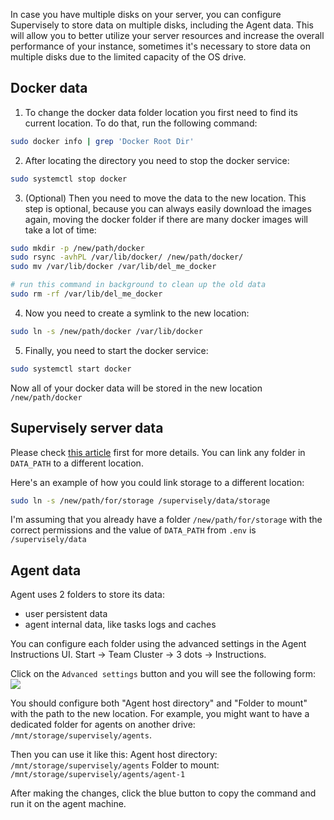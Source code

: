 In case you have multiple disks on your server, you can configure Supervisely to store data on multiple disks, including the Agent data. This will allow you to better utilize your server resources and increase the overall performance of your instance, sometimes it's necessary to store data on multiple disks due to the limited capacity of the OS drive.

## Docker data
1. To change the docker data folder location you first need to find its current location. To do that, run the following command:
```bash
sudo docker info | grep 'Docker Root Dir'
```

2. After locating the directory you need to stop the docker service:
```bash
sudo systemctl stop docker
```

3. (Optional) Then you need to move the data to the new location. This step is optional, because you can always easily download the images again, moving the docker folder if there are many docker images will take a lot of time:
```bash
sudo mkdir -p /new/path/docker
sudo rsync -avhPL /var/lib/docker/ /new/path/docker/
sudo mv /var/lib/docker /var/lib/del_me_docker

# run this command in background to clean up the old data
sudo rm -rf /var/lib/del_me_docker
```

4. Now you need to create a symlink to the new location:
```bash
sudo ln -s /new/path/docker /var/lib/docker
```

5. Finally, you need to start the docker service:
```bash
sudo systemctl start docker
```

Now all of your docker data will be stored in the new location `/new/path/docker`

## Supervisely server data
Please check [this article](../data-folder/README.md) first for more details. You can link any folder in `DATA_PATH` to a different location.

Here's an example of how you could link storage to a different location:
```bash
sudo ln -s /new/path/for/storage /supervisely/data/storage
```

I'm assuming that you already have a folder `/new/path/for/storage` with the correct permissions and the value of `DATA_PATH` from `.env` is `/supervisely/data`

## Agent data
Agent uses 2 folders to store its data:

- user persistent data
- agent internal data, like tasks logs and caches

You can configure each folder using the advanced settings in the Agent Instructions UI.
Start -> Team Cluster -> 3 dots -> Instructions.

Click on the `Advanced settings` button and you will see the following form:
![](images/agent_offline_usage.png)

You should configure both "Agent host directory" and "Folder to mount" with the path to the new location.
For example, you might want to have a dedicated folder for agents on another drive: `/mnt/storage/supervisely/agents`.

Then you can use it like this:
Agent host directory: `/mnt/storage/supervisely/agents`
Folder to mount: `/mnt/storage/supervisely/agents/agent-1`

After making the changes, click the blue button to copy the command and run it on the agent machine.
